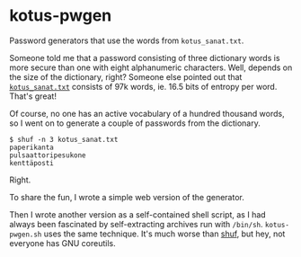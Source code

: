 # kotus-pwgen

Password generators that use the words from `kotus_sanat.txt`.

Someone told me that a password consisting of three dictionary words is more secure than one with eight alphanumeric characters. Well, depends on the size of the dictionary, right? Someone else pointed out that [`kotus_sanat.txt`](http://linja-aho.blogspot.fi/2010/08/suomen-kielen-sanalista.html) consists of 97k words, ie. 16.5 bits of entropy per word. That's great!

Of course, no one has an active vocabulary of a hundred thousand words, so I went on to generate a couple of passwords from the dictionary.

```
$ shuf -n 3 kotus_sanat.txt
paperikanta
pulsaattoripesukone
kenttäposti
```

Right.

To share the fun, I wrote a simple web version of the generator.

Then I wrote another version as a self-contained shell script, as I had always been fascinated by self-extracting archives run with `/bin/sh`. `kotus-pwgen.sh` uses the same technique. It's much worse than [shuf](https://www.gnu.org/software/coreutils/manual/html_node/shuf-invocation.html), but hey, not everyone has GNU coreutils.